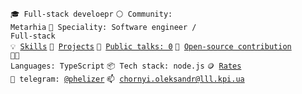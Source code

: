 <code>🎓 Full-stack develoepr</code>
<code>⚪ Community: Metarhia</code>
<code>👷 Speciality: Software engineer / Full-stack</code><br>
<code>💡 [Skills](SKILLS.md)</code>
<code>🧻 [Projects](PROJECTS.md)</code>
<code>📢 [Public talks: 0](TALKS.md)</code>
<code>👀 [Open-source contribution](CONTRIBUTION.md)</code><br>
<code>🧑‍💻 Languages: TypeScript</code>
<code>📦 Tech stack: node.js</code>
<code>🪙 [Rates](RATES.md)</code><br>
<code>💬 telegram: [@phelizer](https://telegram.me/phelizer)</code>
<code>📫 [chornyi.oleksandr@lll.kpi.ua](mailto:chornyi.oleksandr@lll.kpi.ua)</code>
